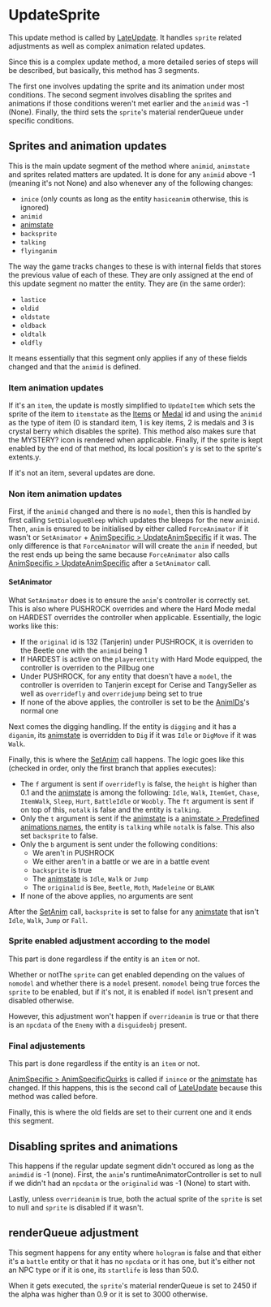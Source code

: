 # UpdateSprite

This update method is called by [LateUpdate](Unity%20events/LateUpdate.md). It handles `sprite` related adjustments as well as complex animation related updates.

Since this is a complex update method, a more detailed series of steps will be described, but basically, this method has 3 segments.

The first one involves updating the sprite and its animation under most conditions. The second segment involves disabling the sprites and animations if those conditions weren't met earlier and the `animid` was -1 (None). Finally, the third sets the `sprite`'s material renderQueue under specific conditions.

## Sprites and animation updates

This is the main update segment of the method where `animid`, `animstate` and sprites related matters are updated. It is done for any `animid` above -1 (meaning it's not None) and also whenever any of the following changes:

* `inice` (only counts as long as the entity `hasiceanim` otherwise, this is ignored)
* `animid`
* [animstate](../Animations/animstate.md)
* `backsprite`
* `talking`
* `flyinganim`

The way the game tracks changes to these is with internal fields that stores the previous value of each of these. They are only assigned at the end of this update segment no matter the entity. They are (in the same order):

* `lastice`
* `oldid`
* `oldstate`
* `oldback`
* `oldtalk`
* `oldfly`

It means essentially that this segment only applies if any of these fields changed and that the `animid` is defined.

### Item animation updates

If it's an `item`, the update is mostly simplified to `UpdateItem` which sets the sprite of the item to `itemstate` as the [Items](../../../Enums%20and%20IDs/Items.md) or [Medal](../../../Enums%20and%20IDs/Medal.md) id and using the `animid` as the type of item (0 is standard item, 1 is key items, 2 is medals and 3 is crystal berry which disables the sprite). This method also makes sure that the MYSTERY? icon is rendered when applicable. Finally, if the sprite is kept enabled by the end of that method, its local position's y is set to the sprite's extents.y.

If it's not an item, several updates are done.

### Non item animation updates

First, if the `animid` changed and there is no `model`, then this is handled by first calling `SetDialogueBleep` which updates the bleeps for the new `animid`. Then, `anim` is ensured to be initialised by either called `ForceAnimator` if it wasn't or `SetAnimator` + [AnimSpecific > UpdateAnimSpecific](../Animations/AnimSpecific.md#updateanimspecific) if it was. The only difference is that `ForceAnimator` will will create the `anim` if needed, but the rest ends up being the same because `ForceAnimator` also calls [AnimSpecific > UpdateAnimSpecific](../Animations/AnimSpecific.md#updateanimspecific) after a `SetAnimator` call.

#### SetAnimator

What `SetAnimator` does is to ensure the `anim`'s controller is correctly set. This is also where PUSHROCK overrides and where the Hard Mode medal on HARDEST overrides the controller when applicable. Essentially, the logic works like this:

* If the `original` id is 132 (Tanjerin) under PUSHROCK, it is overriden to the Beetle one with the `animid` being 1
* If HARDEST is active on the `playerentity` with Hard Mode equipped, the controller is overriden to the Pillbug one
* Under PUSHROCK, for any entity that doesn't have a `model`, the controller is overriden to Tanjerin except for Cerise and TangySeller as well as `overridefly` and `overridejump` being set to true
* If none of the above applies, the controller is set to be the [AnimIDs](../../../Enums%20and%20IDs/AnimIDs.md)'s normal one

Next comes the digging handling. If the entity is `digging` and it has a `diganim`, its [animstate](../Animations/animstate.md) is overridden to `Dig` if it was `Idle` or `DigMove` if it was `Walk`.

Finally, this is where the [SetAnim](../Animations/SetAnim.md) call happens. The logic goes like this (checked in order, only the first branch that applies executes):

* The `f` argument is sent if `overridefly` is false, the `height` is higher than 0.1 and the [animstate](../Animations/animstate.md) is among the following: `Idle`, `Walk`, `ItemGet`, `Chase`, `ItemWalk`, `Sleep`, `Hurt`, `BattleIdle` or `Woobly`. The `ft` argument is sent if on top of this, `notalk` is false and the entity is `talking`.
* Only the `t` argument is sent if the [animstate](../Animations/animstate.md) is a [animstate > Predefined animations names](../Animations/animstate.md#predefined-animations-names), the entity is `talking` while `notalk` is false. This also set `backsprite` to false.
* Only the `b` argument is sent under the following conditions:
  * We aren't in PUSHROCK
  * We either aren't in a battle or we are in a battle event
  * `backsprite` is true
  * The [animstate](../Animations/animstate.md) is `Idle`, `Walk` or `Jump`
  * The `originalid` is `Bee`, `Beetle`, `Moth`, `Madeleine` or `BLANK`
* If none of the above applies, no arguments are sent

After the [SetAnim](../Animations/SetAnim.md) call, `backsprite` is set to false for any [animstate](../Animations/animstate.md) that isn't `Idle`, `Walk`, `Jump` or `Fall`.

### Sprite enabled adjustment according to the model

This part is done regardless if the entity is an `item` or not.

Whether or notThe `sprite` can get enabled depending on the values of `nomodel` and whether there is a `model` present. `nomodel` being true forces the `sprite` to be enabled, but if it's not, it is enabled if `model` isn't present and disabled otherwise.

However, this adjustment won't happen if `overrideanim` is true or that there is an `npcdata` of the `Enemy` with a `disguideobj` present.

### Final adjustements

This part is done regardless if the entity is an `item` or not.

[AnimSpecific > AnimSpecificQuirks](../Animations/AnimSpecific.md#animspecificquirks) is called if `inince` or the [animstate](../Animations/animstate.md) has changed. If this happens, this is the second call of [LateUpdate](Unity%20events/LateUpdate.md) because this method was called before.

Finally, this is where the old fields are set to their current one and it ends this segment.

## Disabling sprites and animations

This happens if the regular update segment didn't occured as long as the `animdid` is -1 (none). First, the `anim`'s runtimeAnimatorController is set to null if we didn't had an `npcdata` or the `originalid` was -1 (None) to start with.

Lastly, unless `overrideanim` is true, both the actual sprite of the `sprite` is set to null and `sprite` is disabled if it wasn't.

## renderQueue adjustment

This segment happens for any entity where `hologram` is false and that either it's a `battle` entity or that it has no `npcdata` or it has one, but it's either not an NPC type or if it is one, its `startlife` is less than 50.0.

When it gets executed, the `sprite`'s material renderQueue is set to 2450 if the alpha was higher than 0.9 or it is set to 3000 otherwise.
